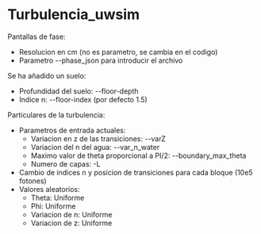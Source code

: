 # Turbulencia_uwsim

Pantallas de fase:
  - Resolucion en cm (no es parametro, se cambia en el codigo)
  - Parametro --phase_json para introducir el archivo

Se ha añadido un suelo:
  - Profundidad del suelo: --floor-depth
  - Indice n: --floor-index (por defecto 1.5)

Particulares de la turbulencia:
  - Parametros de entrada actuales: 
    - Variacion en z de las transiciones: --varZ
    - Variacion del n del agua: --var_n_water
    - Maximo valor de theta proporcional a PI/2: --boundary_max_theta
    - Numero de capas: -L
  - Cambio de indices n y posicion de transiciones para cada bloque (10e5 fotones)
  - Valores aleatorios:
    - Theta: Uniforme
    - Phi: Uniforme
    - Variacion de n: Uniforme
    - Variacion de z: Uniforme
